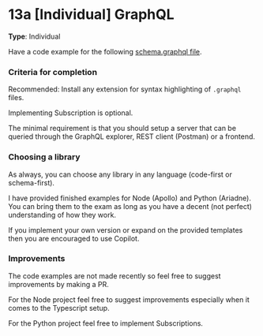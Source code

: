 # 13a [Individual] GraphQL

**Type**: Individual

Have a code example for the following [schema.graphql file](./schema.graphql).


### Criteria for completion

Recommended: Install any extension for syntax highlighting of `.graphql` files.

Implementing Subscription is optional.

The minimal requirement is that you should setup a server that can be queried through the GraphQL explorer, REST client (Postman) or a frontend. 


### Choosing a library

As always, you can choose any library in any language (code-first or schema-first). 

I have provided finished examples for Node (Apollo) and Python (Ariadne). You can bring them to the exam as long as you have a decent (not perfect) understanding of how they work.

If you implement your own version or expand on the provided templates then you are encouraged to use Copilot.

### Improvements

The code examples are not made recently so feel free to suggest improvements by making a PR.

For the Node project feel free to suggest improvements especially when it comes to the Typescript setup. 

For the Python project feel free to implement Subscriptions.
